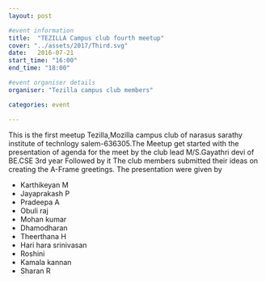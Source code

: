 ```yaml
---
layout: post

#event information
title:  "TEZILLA Campus club fourth meetup"
cover: "../assets/2017/Third.svg"
date:   2016-07-21
start_time: "16:00"
end_time: "18:00"

#event organiser details
organiser: "Tezilla campus club members"

categories: event

---
```


This is the first meetup Tezilla,Mozilla campus club of narasus sarathy institute of technlogy salem-636305.The Meetup get started with the 
presentation of agenda for the meet by the club lead M/S.Gayathri devi of BE.CSE 3rd year Followed by it The club members submitted their ideas on creating the A-Frame greetings.
The presentation were given by
- Karthikeyan M
- Jayaprakash P
- Pradeepa A
- Obuli raj
- Mohan kumar
- Dhamodharan
- Theerthana H
- Hari hara srinivasan
- Roshini
- Kamala kannan
- Sharan R

